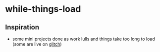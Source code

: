 # while-things-load

## Inspiration
* some mini projects done as work lulls and things take too long to load (some are live on [glitch](https://glitch.com/@kailichen/while-things-load))
